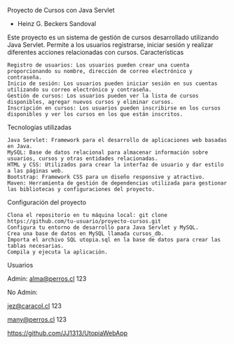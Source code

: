 Proyecto de Cursos con Java Servlet

- Heinz G. Beckers Sandoval 

Este proyecto es un sistema de gestión de cursos desarrollado utilizando Java Servlet. Permite a los usuarios registrarse, iniciar sesión y realizar diferentes acciones relacionadas con cursos.
Características

    Registro de usuarios: Los usuarios pueden crear una cuenta proporcionando su nombre, dirección de correo electrónico y contraseña.
    Inicio de sesión: Los usuarios pueden iniciar sesión en sus cuentas utilizando su correo electrónico y contraseña.
    Gestión de cursos: Los usuarios pueden ver la lista de cursos disponibles, agregar nuevos cursos y eliminar cursos.
    Inscripción en cursos: Los usuarios pueden inscribirse en los cursos disponibles y ver los cursos en los que están inscritos.

Tecnologías utilizadas

    Java Servlet: Framework para el desarrollo de aplicaciones web basadas en Java.
    MySQL: Base de datos relacional para almacenar información sobre usuarios, cursos y otras entidades relacionadas.
    HTML y CSS: Utilizados para crear la interfaz de usuario y dar estilo a las páginas web.
    Bootstrap: Framework CSS para un diseño responsive y atractivo.
    Maven: Herramienta de gestión de dependencias utilizada para gestionar las bibliotecas y configuraciones del proyecto.

Configuración del proyecto

    Clona el repositorio en tu máquina local: git clone https://github.com/tu-usuario/proyecto-cursos.git
    Configura tu entorno de desarrollo para Java Servlet y MySQL.
    Crea una base de datos en MySQL llamada cursos_db.
    Importa el archivo SQL utopia.sql en la base de datos para crear las tablas necesarias.
    Compila y ejecuta la aplicación.

Usuarios

Admin: 
alma@perros.cl
123

No Admin:

jez@caracol.cl
123

many@perros.cl
123


https://github.com/JJ1313/UtopiaWebApp
